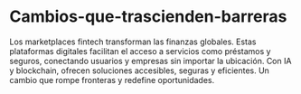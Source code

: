 # Cambios-que-trascienden-barreras
Los marketplaces fintech transforman las finanzas globales. Estas plataformas digitales facilitan el acceso a servicios como préstamos y seguros, conectando usuarios y empresas sin importar la ubicación. Con IA y blockchain, ofrecen soluciones accesibles, seguras y eficientes. Un cambio que rompe fronteras y redefine oportunidades.

